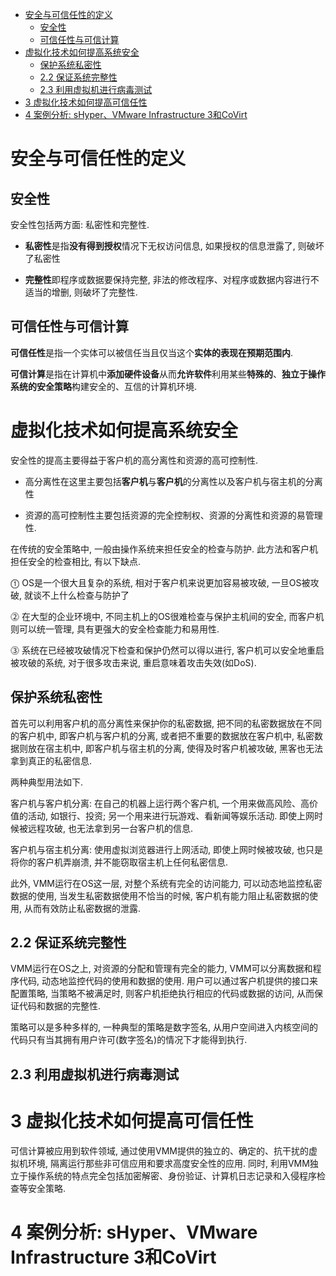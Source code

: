 
<!-- @import "[TOC]" {cmd="toc" depthFrom=1 depthTo=6 orderedList=false} -->

<!-- code_chunk_output -->

- [安全与可信任性的定义](#安全与可信任性的定义)
  - [安全性](#安全性)
  - [可信任性与可信计算](#可信任性与可信计算)
- [虚拟化技术如何提高系统安全](#虚拟化技术如何提高系统安全)
  - [保护系统私密性](#保护系统私密性)
  - [2.2 保证系统完整性](#22-保证系统完整性)
  - [2.3 利用虚拟机进行病毒测试](#23-利用虚拟机进行病毒测试)
- [3 虚拟化技术如何提高可信任性](#3-虚拟化技术如何提高可信任性)
- [4 案例分析: sHyper、VMware Infrastructure 3和CoVirt](#4-案例分析-shyper-vmware-infrastructure-3和covirt)

<!-- /code_chunk_output -->

# 安全与可信任性的定义

## 安全性

安全性包括两方面: 私密性和完整性.

- **私密性**是指**没有得到授权**情况下无权访问信息, 如果授权的信息泄露了, 则破坏了私密性

- **完整性**即程序或数据要保持完整, 非法的修改程序、对程序或数据内容进行不适当的增删,  则破坏了完整性.

## 可信任性与可信计算

**可信任性**是指一个实体可以被信任当且仅当这个**实体的表现在预期范围内**.

**可信计算**是指在计算机中**添加硬件设备**从而**允许软件**利用某些**特殊的**、**独立于操作系统的安全策略**构建安全的、互信的计算机环境.

# 虚拟化技术如何提高系统安全

安全性的提高主要得益于客户机的高分离性和资源的高可控制性.

- 高分离性在这里主要包括**客户机**与**客户机**的分离性以及客户机与宿主机的分离性

- 资源的高可控制性主要包括资源的完全控制权、资源的分离性和资源的易管理性.

在传统的安全策略中, 一般由操作系统来担任安全的检查与防护. 此方法和客户机担任安全的检查相比, 有以下缺点.

⓵ OS是一个很大且复杂的系统, 相对于客户机来说更加容易被攻破, 一旦OS被攻破, 就谈不上什么检查与防护了

⓶ 在大型的企业环境中, 不同主机上的OS很难检查与保护主机间的安全, 而客户机则可以统一管理, 具有更强大的安全检查能力和易用性.

⓷ 系统在已经被攻破情况下检查和保护仍然可以得以进行, 客户机可以安全地重启被攻破的系统, 对于很多攻击来说, 重启意味着攻击失效(如DoS).

## 保护系统私密性

首先可以利用客户机的高分离性来保护你的私密数据, 把不同的私密数据放在不同的客户机中, 即客户机与客户机的分离, 或者把不重要的数据放在客户机中, 私密数据则放在宿主机中, 即客户机与宿主机的分离, 使得及时客户机被攻破, 黑客也无法拿到真正的私密信息.

两种典型用法如下.

客户机与客户机分离: 在自己的机器上运行两个客户机, 一个用来做高风险、高价值的活动, 如银行、投资; 另一个用来进行玩游戏、看新闻等娱乐活动. 即使上网时候被远程攻破, 也无法拿到另一台客户机的信息.

客户机与宿主机分离: 使用虚拟浏览器进行上网活动, 即使上网时候被攻破, 也只是将你的客户机弄崩溃, 并不能窃取宿主机上任何私密信息.

此外, VMM运行在OS这一层, 对整个系统有完全的访问能力, 可以动态地监控私密数据的使用, 当发生私密数据使用不恰当的时候, 客户机有能力阻止私密数据的使用, 从而有效防止私密数据的泄露.

## 2.2 保证系统完整性

VMM运行在OS之上, 对资源的分配和管理有完全的能力, VMM可以分离数据和程序代码, 动态地监控代码的使用和数据的使用. 用户可以通过客户机提供的接口来配置策略, 当策略不被满足时, 则客户机拒绝执行相应的代码或数据的访问, 从而保证代码和数据的完整性.

策略可以是多种多样的, 一种典型的策略是数字签名, 从用户空间进入内核空间的代码只有当其拥有用户许可(数字签名)的情况下才能得到执行.

## 2.3 利用虚拟机进行病毒测试

# 3 虚拟化技术如何提高可信任性

可信计算被应用到软件领域, 通过使用VMM提供的独立的、确定的、抗干扰的虚拟机环境, 隔离运行那些非可信应用和要求高度安全性的应用. 同时, 利用VMM独立于操作系统的特点完全包括加密解密、身份验证、计算机日志记录和入侵程序检查等安全策略.

# 4 案例分析: sHyper、VMware Infrastructure 3和CoVirt

